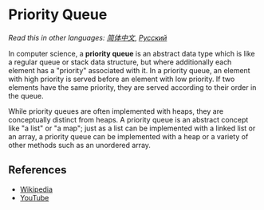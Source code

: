 # Priority Queue

_Read this in other languages:_
[_简体中文_](README.zh-CN.md),
[_Русский_](README.ru-RU.md)

In computer science, a **priority queue** is an abstract data type 
which is like a regular queue or stack data structure, but where 
additionally each element has a "priority" associated with it. 
In a priority queue, an element with high priority is served before 
an element with low priority. If two elements have the same 
priority, they are served according to their order in the queue.

While priority queues are often implemented with heaps, they are 
conceptually distinct from heaps. A priority queue is an abstract 
concept like "a list" or "a map"; just as a list can be implemented
with a linked list or an array, a priority queue can be implemented
with a heap or a variety of other methods such as an unordered 
array.

## References

- [Wikipedia](https://en.wikipedia.org/wiki/Priority_queue)
- [YouTube](https://www.youtube.com/watch?v=wptevk0bshY&list=PLLXdhg_r2hKA7DPDsunoDZ-Z769jWn4R8&index=6)

